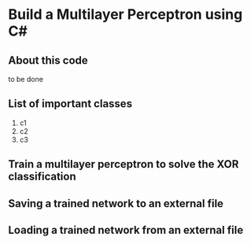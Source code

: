 #  Build a Multilayer Perceptron using C#

## About this code

to be done
## List of important classes
1. c1
2. c2
3. c3

## Train a multilayer perceptron to solve the XOR classification



## Saving a trained network to an external file

## Loading a trained network from an external file

